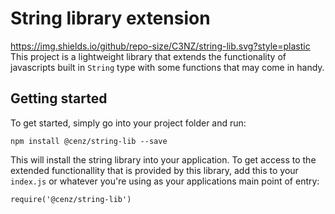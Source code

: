 # String library extension
https://img.shields.io/github/repo-size/C3NZ/string-lib.svg?style=plastic
This project is a lightweight library that extends 
the functionality of javascripts built in `String` type with some functions that
may come in handy.

## Getting started
To get started, simply go into your project folder and run:
```
npm install @cenz/string-lib --save
```

This will install the string library into your application. To get access to the extended
functionallity that is provided by this library, add this to your `index.js` or whatever you're
using as your applications main point of entry:
```
require('@cenz/string-lib')
```

